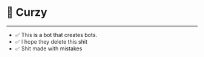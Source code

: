 # 🥤 Curzy
---
- ✅ This is a bot that creates bots.
- ✅ I hope they delete this shit
- ✅ Shit made with mistakes
